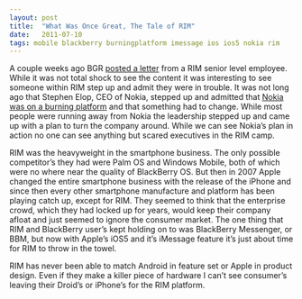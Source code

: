```yaml
---
layout: post
title:  "What Was Once Great, The Tale of RIM"
date:   2011-07-10
tags: mobile blackberry burningplatform imessage ios ios5 nokia rim
---
```

A couple weeks ago BGR [posted a letter](http://www.bgr.com/2011/06/30/open-letter-to-blackberry-bosses-senior-rim-exec-tells-all-as-company-crumbles-around-him/) from a RIM senior level employee. While it was not total shock to see the content it was interesting to see someone within RIM step up and admit they were in trouble. It was not long ago that Stephen Elop, CEO of Nokia, stepped up and admitted that [Nokia was on a burning platform](http://blogs.wsj.com/tech-europe/2011/02/09/full-text-nokia-ceo-stephen-elops-burning-platform-memo/) and that something had to change. While most people were running away from Nokia the leadership stepped up and came up with a plan to turn the company around. While we can see Nokia’s plan in action no one can see anything but scared executives in the RIM camp.

RIM was the heavyweight in the smartphone business. The only possible competitor’s they had were Palm OS and Windows Mobile, both of which were no where near the quality of BlackBerry OS. But then in 2007 Apple changed the entire smartphone business with the release of the iPhone and since then every other smartphone manufacture and platform has been playing catch up, except for RIM. They seemed to think that the enterprise crowd, which they had locked up for years, would keep their company afloat and just seemed to ignore the consumer market. The one thing that RIM and BlackBerry user’s kept holding on to was BlackBerry Messenger, or BBM, but now with Apple’s iOS5 and it’s iMessage feature it’s just about time for RIM to throw in the towel.

RIM has never been able to match Android in feature set or Apple in product design. Even if they make a killer piece of hardware I can’t see consumer’s leaving their Droid’s or iPhone’s for the RIM platform.
